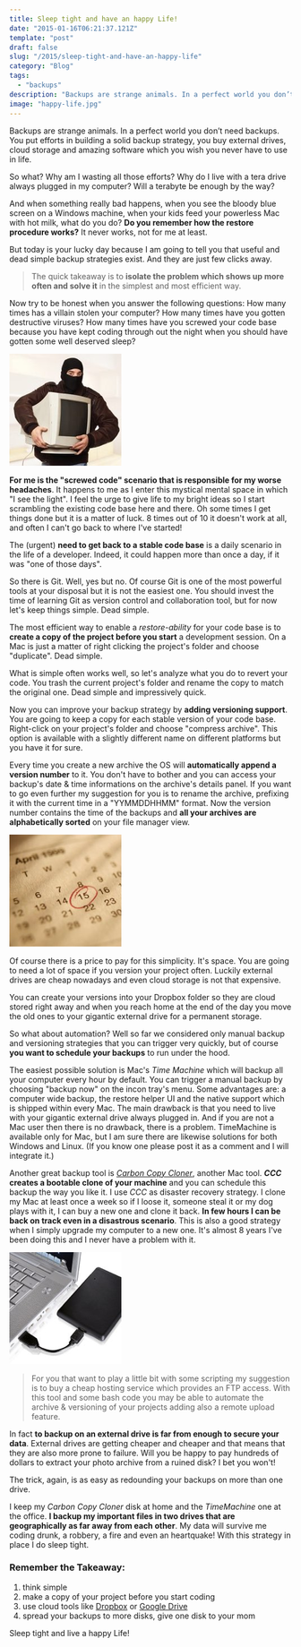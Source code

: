 ```yaml
---
title: Sleep tight and have an happy Life!
date: "2015-01-16T06:21:37.121Z"
template: "post"
draft: false
slug: "/2015/sleep-tight-and-have-an-happy-life"
category: "Blog"
tags:
  - "backups"
description: "Backups are strange animals. In a perfect world you don’t need backups. You put efforts in building a solid backup strategy, you buy external drives, cloud storage and amazing software which you wish you never have to use in life."
image: "happy-life.jpg"
---
```


Backups are strange animals. In a perfect world you don’t need backups. You put efforts in building a solid backup strategy, you buy external drives, cloud storage and amazing software which you wish you never have to use in life.

So what? Why am I wasting all those efforts? Why do I live with a tera drive always plugged in my computer? Will a terabyte be enough by the way?

And when something really bad happens, when you see the bloody blue screen on a Windows machine, when your kids feed your powerless Mac with hot milk, what do you do? **Do you remember how the restore procedure works?** It never works, not for me at least.

But today is your lucky day because I am going to tell you that useful and dead simple backup strategies exist. And they are just few clicks away.

> The quick takeaway is to **isolate the problem which shows up more often and solve it** in 
> the simplest and most efficient way.

Now try to be honest when you answer the following questions: How many times has a villain stolen your computer? How many times have you gotten destructive viruses? How many times have you screwed your code base because you have kept coding through out the night when you should have gotten some well deserved sleep?

![steal-computer](./media/steal-computer.jpg)

**For me is the "screwed code" scenario that is responsible for my worse headaches**. It happens to me as I enter this mystical mental space in which "I see the light". I feel the urge to give life to my bright ideas so I start scrambling the existing code base here and there. Oh some times I get things done but it is a matter of luck. 8 times out of 10 it doesn't work at all, and often I can't go back to where I've started!

The (urgent) **need to get back to a stable code base** is a daily scenario in the life of a developer. Indeed, it could happen more than once a day, if it was "one of those days".

So there is Git. Well, yes but no. Of course Git is one of the most powerful tools at your disposal but it is not the easiest one. You should invest the time of learning Git as version control and collaboration tool, but for now let's keep things simple. Dead simple.

The most efficient way to enable a _restore-ability_ for your code base is to **create a copy of the project before you start** a development session. On a Mac is just a matter of right clicking the project's folder and choose "duplicate". Dead simple.

What is simple often works well, so let's analyze what you do to revert your code. You trash the current project's folder and rename the copy to match the original one. Dead simple and impressively quick.

Now you can improve your backup strategy by **adding versioning support**. You are going to keep a copy for each stable version of your code base. Right-click on your project's folder and choose "compress archive". This option is available with a slightly different name on different platforms but you have it for sure. 

Every time you create a new archive the OS will **automatically append a version number** to it. You don't have to bother and you can access your backup's date & time informations on the archive's details panel. If you want to go even further my suggestion for you is to rename the archive, prefixing it with the current time in a "YYMMDDHHMM" format. Now the version number contains the time of the backups and **all your archives are alphabetically sorted** on your file manager view.

![schedule-backups](./media/schedule-backups.jpg)

Of course there is a price to pay for this simplicity. It's space. You are going to need a lot of space if you version your project often. Luckily external drives are cheap nowadays and even cloud storage is not that expensive.

You can create your versions into your Dropbox folder so they are cloud stored right away and when you reach home at the end of the day you move the old ones to your gigantic external drive for a permanent storage.

So what about automation? Well so far we considered only manual backup and versioning strategies that you can trigger very quickly, but of course **you want to schedule your backups** to run under the hood.

The easiest possible solution is Mac's _Time Machine_ which will backup all your computer every hour by default. You can trigger a manual backup by choosing "backup now" on the incon tray's menu. Some advantages are: a computer wide backup, the restore helper UI and the native support which is shipped within every Mac. The main drawback is that you need to live with your gigantic external drive always plugged in. And if you are not a Mac user then there is no drawback, there is a problem. TimeMachine is available only for Mac, but I am sure there are likewise solutions for both Windows and Linux. (If you know one please post it as a comment and I will integrate it.)

Another great backup tool is [_Carbon Copy Cloner_](https://bombich.com/), another Mac tool. **_CCC_ creates a bootable clone of your machine** and you can schedule this backup the way you like it. I use _CCC_ as disaster recovery strategy. I clone my Mac at least once a week so if I loose it, someone steal it or my dog plays with it, I can buy a new one and clone it back. **In few hours I can be back on track even in a disastrous scenario**. This is also a good strategy when I simply upgrade my computer to a new one. It's almost 8 years I've been doing this and I never have a problem with it.

![external-drive](./media/external-drive.jpg)

> For you that want to play a little bit with some scripting my suggestion is 
> to buy a cheap hosting service which provides an FTP access. With this tool and 
> some bash code you may be able to automate the archive & versioning of your projects 
> adding also a remote upload feature.

In fact **to backup on an external drive is far from enough to secure your data**. External drives are getting cheaper and cheaper and that means that they are also more prone to failure. Will you be happy to pay hundreds of dollars to extract your photo archive from a ruined disk? I bet you won't!

The trick, again, is as easy as redounding your backups on more than one drive. 

I keep my _Carbon Copy Cloner_ disk at home and the _TimeMachine_ one at the office. **I backup my important files in two drives that are geographically as far away from each other**. My data will survive me coding drunk, a robbery, a fire and even an heartquake! With this strategy in place I do sleep tight.

### Remember the Takeaway:

1. think simple
2. make a copy of your project before you start coding
3. use cloud tools like [Dropbox](https://www.dropbox.com/) or [Google Drive](https://www.google.com/drive/)
4. spread your backups to more disks, give one disk to your mom

Sleep tight and live a happy Life!